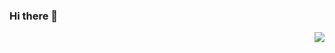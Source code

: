### Hi there 👋

<img align="right" src="https://github-readme-stats.vercel.app/api?username=Emiya0306&show_icons=true&icon_color=0366d6&text_color=24292e&bg_color=ffffff&hide_title=true" />

<!--
**liangxu5/liangxu5** is a ✨ _special_ ✨ repository because its `README.md` (this file) appears on your GitHub profile.

Here are some ideas to get you started:

- 🔭 I’m currently working on ...
- 🌱 I’m currently learning ...
- 👯 I’m looking to collaborate on ...
- 🤔 I’m looking for help with ...
- 💬 Ask me about ...
- 📫 How to reach me: ...
- 😄 Pronouns: ...
- ⚡ Fun fact: ...
-->

